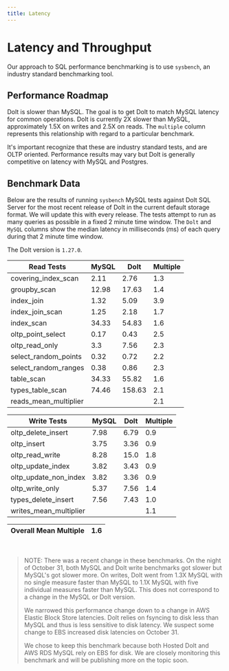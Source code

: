 ```yaml
---
title: Latency
---
```


# Latency and Throughput

Our approach to SQL performance benchmarking is to use `sysbench`, an
industry standard benchmarking tool.

## Performance Roadmap

Dolt is slower than MySQL. The goal is to get Dolt to match 
MySQL latency for common operations. Dolt is currently 2X slower 
than MySQL, approximately 1.5X on writes and 2.5X on reads. The 
`multiple` column represents this relationship with regard to a 
particular benchmark.

It's important recognize that these are industry standard tests, and
are OLTP oriented. Performance results may vary but Dolt is 
generally competitive on latency with MySQL and Postgres.

## Benchmark Data

Below are the results of running `sysbench` MySQL tests against Dolt
SQL Server for the most recent release of Dolt in the current default 
storage format. We will update this with every release. The tests 
attempt to run as many queries as possible in a fixed 2 minute time 
window. The `Dolt` and `MySQL` columns show the median latency in 
milliseconds (ms) of each query during that 2 minute time window.

The Dolt version is `1.27.0`.

<!-- START___DOLT___LATENCY_RESULTS_TABLE -->
|       Read Tests        | MySQL |  Dolt  | Multiple |
|-------------------------|-------|--------|----------|
| covering\_index\_scan   |  2.11 |   2.76 |      1.3 |
| groupby\_scan           | 12.98 |  17.63 |      1.4 |
| index\_join             |  1.32 |   5.09 |      3.9 |
| index\_join\_scan       |  1.25 |   2.18 |      1.7 |
| index\_scan             | 34.33 |  54.83 |      1.6 |
| oltp\_point\_select     |  0.17 |   0.43 |      2.5 |
| oltp\_read\_only        |   3.3 |   7.56 |      2.3 |
| select\_random\_points  |  0.32 |   0.72 |      2.2 |
| select\_random\_ranges  |  0.38 |   0.86 |      2.3 |
| table\_scan             | 34.33 |  55.82 |      1.6 |
| types\_table\_scan      | 74.46 | 158.63 |      2.1 |
| reads\_mean\_multiplier |       |        |      2.1 |

|       Write Tests        | MySQL | Dolt | Multiple |
|--------------------------|-------|------|----------|
| oltp\_delete\_insert     |  7.98 | 6.79 |      0.9 |
| oltp\_insert             |  3.75 | 3.36 |      0.9 |
| oltp\_read\_write        |  8.28 | 15.0 |      1.8 |
| oltp\_update\_index      |  3.82 | 3.43 |      0.9 |
| oltp\_update\_non\_index |  3.82 | 3.36 |      0.9 |
| oltp\_write\_only        |  5.37 | 7.56 |      1.4 |
| types\_delete\_insert    |  7.56 | 7.43 |      1.0 |
| writes\_mean\_multiplier |       |      |      1.1 |

| Overall Mean Multiple | 1.6 |
|-----------------------|-----|
<!-- END___DOLT___LATENCY_RESULTS_TABLE -->
<br/>

> NOTE: There was a recent change in these benchmarks.
> On the night of October 31, both MySQL and Dolt write benchmarks
> got slower but MySQL's got slower more. On writes, Dolt went from 1.3X MySQL
> with no single measure faster than MySQL to 1.1X MySQL with five
> individual measures faster than MySQL. This does not correspond to a
> change in the MySQL or Dolt version.
>
> We narrowed this performance change down to a change
> in AWS Elastic Block Store latencies. Dolt relies on fsyncing
> to disk less than MySQL and thus is less sensitive to disk latency.
> We suspect some change to EBS increased disk latencies on October 31.
> 
> We chose to keep this benchmark because both Hosted Dolt and AWS RDS
> MySQL rely on EBS for disk. We are closely monitoring this benchmark and
> will be publishing more on the topic soon. 
